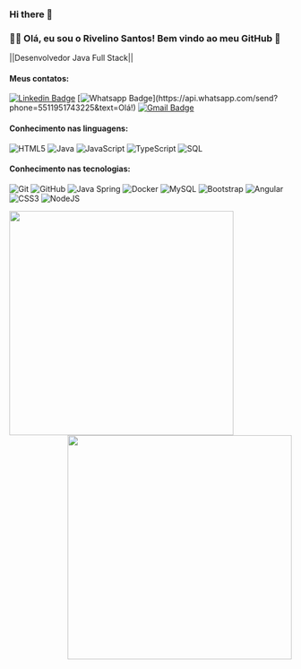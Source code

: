 ### Hi there 👋



### :man_technologist: Olá, eu sou o Rivelino Santos! Bem vindo ao meu GitHub 👋 

||Desenvolvedor Java Full Stack||

#### Meus contatos:
[![Linkedin Badge](https://img.shields.io/badge/-LinkedIn-blue?style=flat-square&logo=Linkedin&logoColor=white&link=https:https://www.linkedin.com/in/https://www.linkedin.com/in/rivelino-desenvolvedor-java/-59b728103/)](https://www.linkedin.com/in/rhttps://www.linkedin.com/in/rivelino-desenvolvedor-java/-59b728103/)
[![Whatsapp Badge](https://img.shields.io/badge/-Whatsapp-4CA143?style=flat-square&labelColor=4CA143&logo=whatsapp&logoColor=white&link=https://api.whatsapp.com/send?phone=5511951743225&text=Olá!)](https://api.whatsapp.com/send?phone=5511951743225&text=Olá!)
[![Gmail Badge](https://img.shields.io/badge/-Gmail-c14438?style=flat-square&logo=Gmail&logoColor=white&link=mailto:rivelino5314@gmail.com)](mailto:rivelino5314@gmail.com)

#### Conhecimento nas linguagens:
![HTML5](https://img.shields.io/badge/-HTML5-000000?style=flat&logo=html5)
![Java](https://img.shields.io/badge/-Java-000000?style=flat&logo=java)
![JavaScript](https://img.shields.io/badge/-JavaScript-000000?style=flat&logo=javascript)
![TypeScript](https://img.shields.io/badge/-TypeScript-000000?style=flat&logo=typescript)
![SQL](https://img.shields.io/badge/-SQL-000000?style=flat&logo=postgresql)

#### Conhecimento nas tecnologias:
![Git](https://img.shields.io/badge/-Git-222222?style=flat&logo=git&logoColor=F05032)
![GitHub](https://img.shields.io/badge/-GitHub-222222?style=flat&logo=github&logoColor=181717)
![Java Spring](https://img.shields.io/badge/-Spring-222222?style=flat&logo=spring&logoColor=6DB33F)
![Docker](https://img.shields.io/badge/-Docker-black?style=flat-square&logo=docker)
![MySQL](https://img.shields.io/badge/-MySQL-black?style=flat-square&logo=mysql)
![Bootstrap](https://img.shields.io/badge/-Bootstrap-563D7C?style=flat-square&logo=bootstrap)
![Angular](https://img.shields.io/badge/-Angular-DD0031?style=flat-square&logo=angular)
![CSS3](https://img.shields.io/badge/-CSS3-000000?style=flat&logo=css3)
![NodeJS](https://img.shields.io/badge/-NodeJS-DD0031?style=flat-square&logo=NodeJS)

<img align="left"  width="400px" src="https://github-readme-stats.vercel.app/api/top-langs/?username=ri-ve&layout=compact&theme=vision-friendly-dark" />
 <img align="right" width="400px" src="https://github-readme-stats.vercel.app/api?username=ri-ve&show_icons=true,css&layout=compact&theme=vision-friendly-dark" />

<!--
**ri-ve/ri-ve** is a ✨ _special_ ✨ repository because its `README.md` (this file) appears on your GitHub profile.



<!--
**ri-ve/ri-ve** is a ✨ _special_ ✨ repository because its `README.md` (this file) appears on your GitHub profile.

